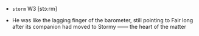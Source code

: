 - `storm` W3 [stɔ:rm]



-  He was like the lagging finger of the barometer, still pointing to Fair long after its companion had moved to Stormy —— the heart of the matter